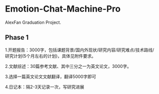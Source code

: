 # Emotion-Chat-Machine-Pro
AlexFan Graduation Project.



## Phase 1

1.开题报告：3000字，包括课题背景/国内外现状/研究内容/研究难点/技术路线/研究计划(5个月左右的计划)，具体见附件要求。

2.文献综述：30篇参考文献、其中三分之一为英文论文，3000字。

3.选择一篇英文论文文献翻译，翻译5000字即可

4.日记本：隔2-3天记录一次，写研究进展

